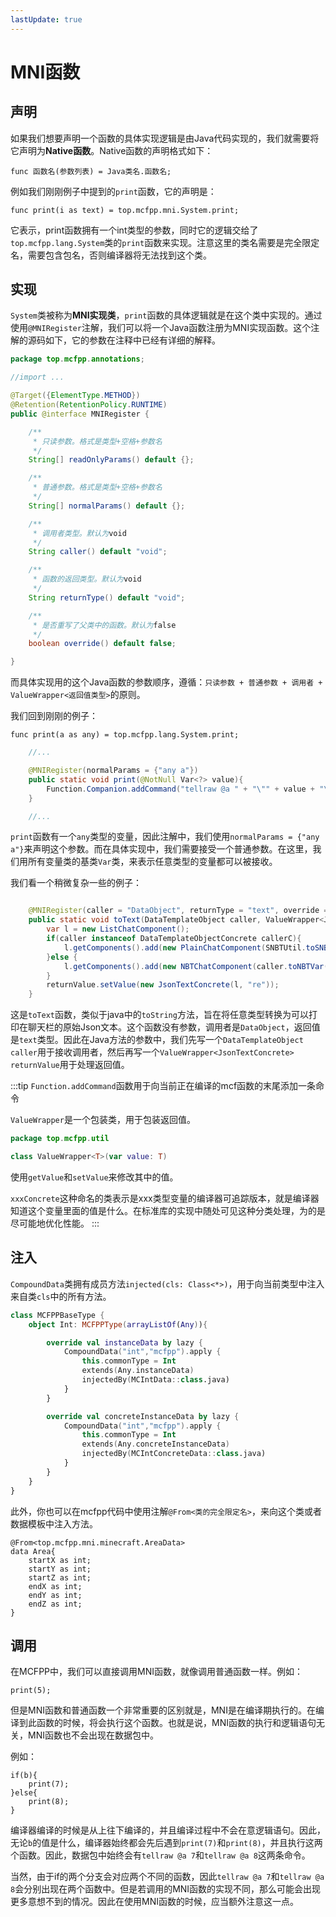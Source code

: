 ```yaml
---
lastUpdate: true
---
```


# MNI函数

## 声明

如果我们想要声明一个函数的具体实现逻辑是由Java代码实现的，我们就需要将它声明为**Native函数**。Native函数的声明格式如下：

```mcfpp
func 函数名(参数列表) = Java类名.函数名;
```

例如我们刚刚例子中提到的`print`函数，它的声明是：

```mcfpp
func print(i as text) = top.mcfpp.mni.System.print;
```

它表示，print函数拥有一个int类型的参数，同时它的逻辑交给了`top.mcfpp.lang.System`类的`print`函数来实现。注意这里的类名需要是完全限定名，需要包含包名，否则编译器将无法找到这个类。

## 实现

`System`类被称为**MNI实现类**，`print`函数的具体逻辑就是在这个类中实现的。通过使用`@MNIRegister`注解，我们可以将一个Java函数注册为MNI实现函数。这个注解的源码如下，它的参数在注释中已经有详细的解释。

```java
package top.mcfpp.annotations;

//import ...

@Target({ElementType.METHOD})
@Retention(RetentionPolicy.RUNTIME)
public @interface MNIRegister {

    /**
     * 只读参数。格式是类型+空格+参数名
     */
    String[] readOnlyParams() default {};

    /**
     * 普通参数。格式是类型+空格+参数名
     */
    String[] normalParams() default {};

    /**
     * 调用者类型。默认为void
     */
    String caller() default "void";

    /**
     * 函数的返回类型。默认为void
     */
    String returnType() default "void";

    /**
     * 是否重写了父类中的函数。默认为false
     */
    boolean override() default false;

}
```

而具体实现用的这个Java函数的参数顺序，遵循：`只读参数 + 普通参数 + 调用者 + ValueWrapper<返回值类型>`的原则。

我们回到刚刚的例子：

```mcfpp
func print(a as any) = top.mcfpp.lang.System.print;
```

```java
    //...

    @MNIRegister(normalParams = {"any a"})
    public static void print(@NotNull Var<?> value){
        Function.Companion.addCommand("tellraw @a " + "\"" + value + "\"");
    }

    //...
```

`print`函数有一个`any`类型的变量，因此注解中，我们使用`normalParams = {"any a"}`来声明这个参数。而在具体实现中，我们需要接受一个普通参数。在这里，我们用所有变量类的基类`Var`类，来表示任意类型的变量都可以被接收。

我们看一个稍微复杂一些的例子：

```java

    @MNIRegister(caller = "DataObject", returnType = "text", override = true)
    public static void toText(DataTemplateObject caller, ValueWrapper<JsonTextConcrete> returnValue) throws IOException {
        var l = new ListChatComponent();
        if(caller instanceof DataTemplateObjectConcrete callerC){
            l.getComponents().add(new PlainChatComponent(SNBTUtil.toSNBT(callerC.getValue())));
        }else {
            l.getComponents().add(new NBTChatComponent(caller.toNBTVar(), false, null));
        }
        returnValue.setValue(new JsonTextConcrete(l, "re"));
    }

```

这是`toText`函数，类似于java中的`toString`方法，旨在将任意类型转换为可以打印在聊天栏的原始Json文本。这个函数没有参数，调用者是`DataObject`，返回值是`text`类型。因此在Java方法的参数中，我们先写一个`DataTemplateObject caller`用于接收调用者，然后再写一个`ValueWrapper<JsonTextConcrete> returnValue`用于处理返回值。

:::tip
`Function.addCommand`函数用于向当前正在编译的mcf函数的末尾添加一条命令

`ValueWrapper`是一个包装类，用于包装返回值。

```kotlin
package top.mcfpp.util

class ValueWrapper<T>(var value: T)
```

使用`getValue`和`setValue`来修改其中的值。

`xxxConcrete`这种命名的类表示是xxx类型变量的编译器可追踪版本，就是编译器知道这个变量里面的值是什么。在标准库的实现中随处可见这种分类处理，为的是尽可能地优化性能。
:::

## 注入

`CompoundData`类拥有成员方法`injected(cls: Class<*>)`，用于向当前类型中注入来自类`cls`中的所有方法。

```kotlin
class MCFPPBaseType {
    object Int: MCFPPType(arrayListOf(Any)){

        override val instanceData by lazy {
            CompoundData("int","mcfpp").apply {
                this.commonType = Int
                extends(Any.instanceData)
                injectedBy(MCIntData::class.java)
            }
        }

        override val concreteInstanceData by lazy {
            CompoundData("int","mcfpp").apply {
                this.commonType = Int
                extends(Any.concreteInstanceData)
                injectedBy(MCIntConcreteData::class.java)
            }
        }
    }
}
```

此外，你也可以在mcfpp代码中使用注解`@From<类的完全限定名>`，来向这个类或者数据模板中注入方法。

```mcfpp
@From<top.mcfpp.mni.minecraft.AreaData>
data Area{
    startX as int;
    startY as int;
    startZ as int;
    endX as int;
    endY as int;
    endZ as int;
}
```

## 调用

在MCFPP中，我们可以直接调用MNI函数，就像调用普通函数一样。例如：

```mcfpp
print(5);
```

但是MNI函数和普通函数一个非常重要的区别就是，MNI是在编译期执行的。在编译到此函数的时候，将会执行这个函数。也就是说，MNI函数的执行和逻辑语句无关，MNI函数也不会出现在数据包中。

例如：

```mcfpp
if(b){
    print(7);
}else{
    print(8);
}
```

编译器编译的时候是从上往下编译的，并且编译过程中不会在意逻辑语句。因此，无论`b`的值是什么，编译器始终都会先后遇到`print(7)`和`print(8)`，并且执行这两个函数。因此，数据包中始终会有`tellraw @a 7`和`tellraw @a 8`这两条命令。

当然，由于if的两个分支会对应两个不同的函数，因此`tellraw @a 7`和`tellraw @a 8`会分别出现在两个函数中。但是若调用的MNI函数的实现不同，那么可能会出现更多意想不到的情况。因此在使用MNI函数的时候，应当额外注意这一点。
